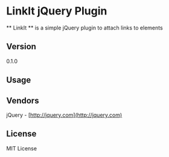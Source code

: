 # LinkIt jQuery Plugin #

** LinkIt ** is a simple jQuery plugin to attach links to elements

## Version ##
0.1.0

## Usage ##


## Vendors ##
jQuery - [http://jquery.com](http://jquery.com)



## License ##
MIT License
